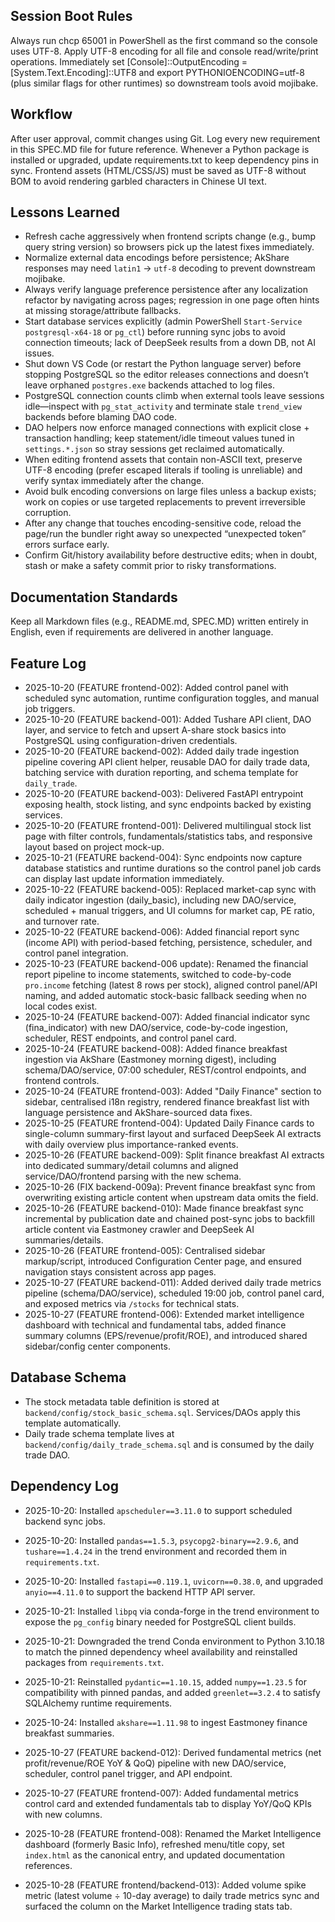 ﻿## Session Boot Rules
Always run chcp 65001 in PowerShell as the first command so the console uses UTF-8. Apply UTF-8 encoding for all file and console read/write/print operations.
Immediately set [Console]::OutputEncoding = [System.Text.Encoding]::UTF8 and export PYTHONIOENCODING=utf-8 (plus similar flags for other runtimes) so downstream tools avoid mojibake.

## Workflow
After user approval, commit changes using Git.
Log every new requirement in this SPEC.MD file for future reference.
Whenever a Python package is installed or upgraded, update requirements.txt to keep dependency pins in sync.
Frontend assets (HTML/CSS/JS) must be saved as UTF-8 without BOM to avoid rendering garbled characters in Chinese UI text.

## Lessons Learned
- Refresh cache aggressively when frontend scripts change (e.g., bump query string version) so browsers pick up the latest fixes immediately.
- Normalize external data encodings before persistence; AkShare responses may need `latin1` → `utf-8` decoding to prevent downstream mojibake.
- Always verify language preference persistence after any localization refactor by navigating across pages; regression in one page often hints at missing storage/attribute fallbacks.
- Start database services explicitly (admin PowerShell `Start-Service postgresql-x64-18` or `pg_ctl`) before running sync jobs to avoid connection timeouts; lack of DeepSeek results from a down DB, not AI issues.
- Shut down VS Code (or restart the Python language server) before stopping PostgreSQL so the editor releases connections and doesn’t leave orphaned `postgres.exe` backends attached to log files.
- PostgreSQL connection counts climb when external tools leave sessions idle—inspect with `pg_stat_activity` and terminate stale `trend_view` backends before blaming DAO code.
- DAO helpers now enforce managed connections with explicit close + transaction handling; keep statement/idle timeout values tuned in `settings.*.json` so stray sessions get reclaimed automatically.
- When editing frontend assets that contain non-ASCII text, preserve UTF-8 encoding (prefer escaped literals if tooling is unreliable) and verify syntax immediately after the change.
- Avoid bulk encoding conversions on large files unless a backup exists; work on copies or use targeted replacements to prevent irreversible corruption.
- After any change that touches encoding-sensitive code, reload the page/run the bundler right away so unexpected “unexpected token” errors surface early.
- Confirm Git/history availability before destructive edits; when in doubt, stash or make a safety commit prior to risky transformations.

## Documentation Standards
Keep all Markdown files (e.g., README.md, SPEC.MD) written entirely in English, even if requirements are delivered in another language.

## Feature Log
- 2025-10-20 (FEATURE frontend-002): Added control panel with scheduled sync automation, runtime configuration toggles, and manual job triggers.
- 2025-10-20 (FEATURE backend-001): Added Tushare API client, DAO layer, and service to fetch and upsert A-share stock basics into PostgreSQL using configuration-driven credentials.
- 2025-10-20 (FEATURE backend-002): Added daily trade ingestion pipeline covering API client helper, reusable DAO for daily trade data, batching service with duration reporting, and schema template for `daily_trade`.
- 2025-10-20 (FEATURE backend-003): Delivered FastAPI entrypoint exposing health, stock listing, and sync endpoints backed by existing services.
- 2025-10-20 (FEATURE frontend-001): Delivered multilingual stock list page with filter controls, fundamentals/statistics tabs, and responsive layout based on project mock-up.
- 2025-10-21 (FEATURE backend-004): Sync endpoints now capture database statistics and runtime durations so the control panel job cards can display last update information immediately.
- 2025-10-22 (FEATURE backend-005): Replaced market-cap sync with daily indicator ingestion (daily_basic), including new DAO/service, scheduled + manual triggers, and UI columns for market cap, PE ratio, and turnover rate.
- 2025-10-22 (FEATURE backend-006): Added financial report sync (income API) with period-based fetching, persistence, scheduler, and control panel integration.
- 2025-10-23 (FEATURE backend-006 update): Renamed the financial report pipeline to income statements, switched to code-by-code `pro.income` fetching (latest 8 rows per stock), aligned control panel/API naming, and added automatic stock-basic fallback seeding when no local codes exist.
- 2025-10-24 (FEATURE backend-007): Added financial indicator sync (fina_indicator) with new DAO/service, code-by-code ingestion, scheduler, REST endpoints, and control panel card.
- 2025-10-24 (FEATURE backend-008): Added finance breakfast ingestion via AkShare (Eastmoney morning digest), including schema/DAO/service, 07:00 scheduler, REST/control endpoints, and frontend controls.
- 2025-10-24 (FEATURE frontend-003): Added "Daily Finance" section to sidebar, centralised i18n registry, rendered finance breakfast list with language persistence and AkShare-sourced data fixes.
- 2025-10-25 (FEATURE frontend-004): Updated Daily Finance cards to single-column summary-first layout and surfaced DeepSeek AI extracts with daily overview plus importance-ranked events.
- 2025-10-26 (FEATURE backend-009): Split finance breakfast AI extracts into dedicated summary/detail columns and aligned service/DAO/frontend parsing with the new schema.
- 2025-10-26 (FIX backend-009a): Prevent finance breakfast sync from overwriting existing article content when upstream data omits the field.
- 2025-10-26 (FEATURE backend-010): Made finance breakfast sync incremental by publication date and chained post-sync jobs to backfill article content via Eastmoney crawler and DeepSeek AI summaries/details.
- 2025-10-26 (FEATURE frontend-005): Centralised sidebar markup/script, introduced Configuration Center page, and ensured navigation stays consistent across app pages.
- 2025-10-27 (FEATURE backend-011): Added derived daily trade metrics pipeline (schema/DAO/service), scheduled 19:00 job, control panel card, and exposed metrics via `/stocks` for technical stats.
- 2025-10-27 (FEATURE frontend-006): Extended market intelligence dashboard with technical and fundamental tabs, added finance summary columns (EPS/revenue/profit/ROE), and introduced shared sidebar/config center components.

## Database Schema
- The stock metadata table definition is stored at `backend/config/stock_basic_schema.sql`. Services/DAOs apply this template automatically.
- Daily trade schema template lives at `backend/config/daily_trade_schema.sql` and is consumed by the daily trade DAO.

## Dependency Log
- 2025-10-20: Installed `apscheduler==3.11.0` to support scheduled backend sync jobs.
- 2025-10-20: Installed `pandas==1.5.3`, `psycopg2-binary==2.9.6`, and `tushare==1.4.24` in the trend environment and recorded them in `requirements.txt`.
- 2025-10-20: Installed `fastapi==0.119.1`, `uvicorn==0.38.0`, and upgraded `anyio==4.11.0` to support the backend HTTP API server.
- 2025-10-21: Installed `libpq` via conda-forge in the trend environment to expose the `pg_config` binary needed for PostgreSQL client builds.
- 2025-10-21: Downgraded the trend Conda environment to Python 3.10.18 to match the pinned dependency wheel availability and reinstalled packages from `requirements.txt`.
- 2025-10-21: Reinstalled `pydantic==1.10.15`, added `numpy==1.23.5` for compatibility with pinned pandas, and added `greenlet==3.2.4` to satisfy SQLAlchemy runtime requirements.
- 2025-10-24: Installed `akshare==1.11.98` to ingest Eastmoney finance breakfast summaries.











- 2025-10-27 (FEATURE backend-012): Derived fundamental metrics (net profit/revenue/ROE YoY & QoQ) pipeline with new DAO/service, scheduler, control panel trigger, and API endpoint.
- 2025-10-27 (FEATURE frontend-007): Added fundamental metrics control card and extended fundamentals tab to display YoY/QoQ KPIs with new columns.
- 2025-10-28 (FEATURE frontend-008): Renamed the Market Intelligence dashboard (formerly Basic Info), refreshed menu/title copy, set `index.html` as the canonical entry, and updated documentation references.
- 2025-10-28 (FEATURE frontend/backend-013): Added volume spike metric (latest volume ÷ 10-day average) to daily trade metrics sync and surfaced the column on the Market Intelligence trading stats tab.
